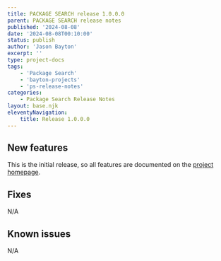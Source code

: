 ```yaml
---
title: PACKAGE SEARCH release 1.0.0.0
parent: PACKAGE SEARCH release notes
published: '2024-08-08'
date: '2024-08-08T00:10:00'
status: publish
author: 'Jason Bayton'
excerpt: ''
type: project-docs
tags: 
    - 'Package Search'
    - 'bayton-projects'
    - 'ps-release-notes'
categories: 
    - Package Search Release Notes
layout: base.njk
eleventyNavigation: 
    title: Release 1.0.0.0
---
```


## New features

This is the initial release, so all features are documented on the [project homepage](../../).

## Fixes

N/A

## Known issues

N/A
